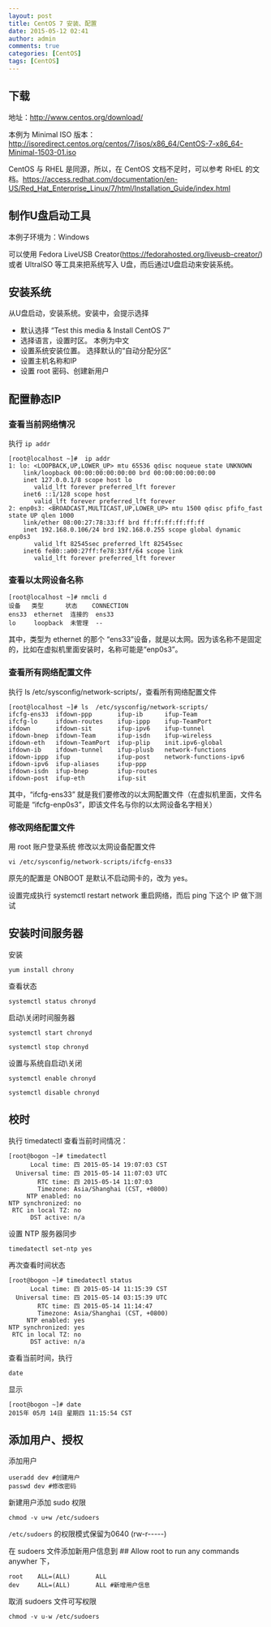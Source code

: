 ```yaml
---
layout: post
title: CentOS 7 安装、配置
date: 2015-05-12 02:41
author: admin
comments: true
categories: [CentOS]
tags: [CentOS]
---
```


## 下载

地址：<http://www.centos.org/download/>

本例为 Minimal ISO 版本：<http://isoredirect.centos.org/centos/7/isos/x86_64/CentOS-7-x86_64-Minimal-1503-01.iso>

CentOS 与 RHEL 是同源，所以，在 CentOS 文档不足时，可以参考 RHEL 的文档。<https://access.redhat.com/documentation/en-US/Red_Hat_Enterprise_Linux/7/html/Installation_Guide/index.html>

<!-- more -->

## 制作U盘启动工具

本例子环境为：Windows

可以使用 Fedora LiveUSB Creator(<https://fedorahosted.org/liveusb-creator/>) 或者 UltraISO 等工具来把系统写入 U盘，而后通过U盘启动来安装系统。

## 安装系统

从U盘启动，安装系统。安装中，会提示选择

* 默认选择 “Test this media & Install CentOS 7”
* 选择语言，设置时区。  本例为中文
* 设置系统安装位置。  选择默认的“自动分配分区”
* 设置主机名称和IP
* 设置 root 密码、创建新用户

## 配置静态IP

### 查看当前网络情况

执行 `ip addr` 
    
    [root@localhost ~]#  ip addr
    1: lo: <LOOPBACK,UP,LOWER_UP> mtu 65536 qdisc noqueue state UNKNOWN
        link/loopback 00:00:00:00:00:00 brd 00:00:00:00:00:00
        inet 127.0.0.1/8 scope host lo
           valid_lft forever preferred_lft forever
        inet6 ::1/128 scope host
           valid_lft forever preferred_lft forever
    2: enp0s3: <BROADCAST,MULTICAST,UP,LOWER_UP> mtu 1500 qdisc pfifo_fast state UP qlen 1000
        link/ether 08:00:27:78:33:ff brd ff:ff:ff:ff:ff:ff
        inet 192.168.0.106/24 brd 192.168.0.255 scope global dynamic enp0s3
           valid_lft 82545sec preferred_lft 82545sec
        inet6 fe80::a00:27ff:fe78:33ff/64 scope link
           valid_lft forever preferred_lft forever
    
### 查看以太网设备名称

    [root@localhost ~]# nmcli d
    设备   类型      状态    CONNECTION
    ens33  ethernet  连接的  ens33
    lo     loopback  未管理  --

其中，类型为 ethernet 的那个 “ens33”设备，就是以太网。因为该名称不是固定的，比如在虚拟机里面安装时，名称可能是“enp0s3”。

### 查看所有网络配置文件

执行 ls /etc/sysconfig/network-scripts/，查看所有网络配置文件


    [root@localhost ~]# ls  /etc/sysconfig/network-scripts/
    ifcfg-ens33  ifdown-ppp       ifup-ib      ifup-Team
    ifcfg-lo     ifdown-routes    ifup-ippp    ifup-TeamPort
    ifdown       ifdown-sit       ifup-ipv6    ifup-tunnel
    ifdown-bnep  ifdown-Team      ifup-isdn    ifup-wireless
    ifdown-eth   ifdown-TeamPort  ifup-plip    init.ipv6-global
    ifdown-ib    ifdown-tunnel    ifup-plusb   network-functions
    ifdown-ippp  ifup             ifup-post    network-functions-ipv6
    ifdown-ipv6  ifup-aliases     ifup-ppp
    ifdown-isdn  ifup-bnep        ifup-routes
    ifdown-post  ifup-eth         ifup-sit

其中，“ifcfg-ens33” 就是我们要修改的以太网配置文件（在虚拟机里面，文件名可能是 “ifcfg-enp0s3”，即该文件名与你的以太网设备名字相关）

### 修改网络配置文件

用 root 账户登录系统 修改以太网设备配置文件

    vi /etc/sysconfig/network-scripts/ifcfg-ens33
  
原先的配置是 ONBOOT 是默认不启动网卡的，改为 yes。


设置完成执行 systemctl restart network 重启网络，而后 ping 下这个 IP 做下测试

## 安装时间服务器

安装

	yum install chrony

查看状态

	systemctl status chronyd

启动\关闭时间服务器

	systemctl start chronyd

	systemctl stop chronyd

设置与系统自启动\关闭

	systemctl enable chronyd

	systemctl disable chronyd

## 校时

执行 timedatectl 查看当前时间情况：

    [root@bogon ~]# timedatectl
          Local time: 四 2015-05-14 19:07:03 CST
      Universal time: 四 2015-05-14 11:07:03 UTC
            RTC time: 四 2015-05-14 11:07:03
            Timezone: Asia/Shanghai (CST, +0800)
         NTP enabled: no
    NTP synchronized: no
     RTC in local TZ: no
          DST active: n/a

设置 NTP 服务器同步

    timedatectl set-ntp yes 

再次查看时间状态

    [root@bogon ~]# timedatectl status
          Local time: 四 2015-05-14 11:15:39 CST
      Universal time: 四 2015-05-14 03:15:39 UTC
            RTC time: 四 2015-05-14 11:14:47
            Timezone: Asia/Shanghai (CST, +0800)
         NTP enabled: yes
    NTP synchronized: yes
     RTC in local TZ: no
          DST active: n/a
      
查看当前时间，执行

    date

显示

    [root@bogon ~]# date
    2015年 05月 14日 星期四 11:15:54 CST

##  添加用户、授权

添加用户

    useradd dev #创建用户  
    passwd dev #修改密码 
    
   
新建用户添加 sudo 权限

    chmod -v u+w /etc/sudoers  
    
`/etc/sudoers` 的权限模式保留为0640 (rw-r-----)  

在 sudoers 文件添加新用户信息到 ## Allow root to run any commands anywher 下，
 
    root    ALL=(ALL)       ALL  
    dev     ALL=(ALL)       ALL #新增用户信息  
    
取消 sudoers 文件可写权限

    chmod -v u-w /etc/sudoers  